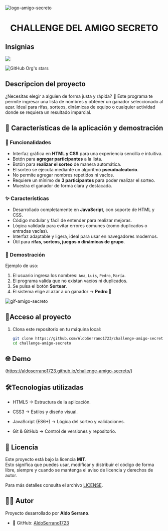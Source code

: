 ![logo-amigo-secreto](https://github.com/user-attachments/assets/5b631571-5c0d-473a-9c7f-5fb5f9e8e6fd)
<h1 align="center"> CHALLENGE DEL AMIGO SECRETO </h1>

## Insignias
<p align="left">
<img src="https://img.shields.io/badge/STATUS-%20AGOSTO-green">
</p>

![GitHub Org's stars](https://img.shields.io/github/stars/camilafernanda?style=social)


## Descripcion del proyecto
¿Necesitas elegir a alguien de forma justa y rápida? 🎲
Este programa te permite ingresar una lista de nombres y obtener un ganador seleccionado al azar. Ideal para rifas, sorteos, dinámicas de equipo o cualquier actividad donde se requiera un resultado imparcial.


## :hammer: Características de la aplicación y demostración
### 🚀 Funcionalidades

- Interfaz gráfica en **HTML y CSS** para una experiencia sencilla e intuitiva.  
- Botón para **agregar participantes** a la lista.  
- Botón para **realizar el sorteo** de manera automática.  
- El sorteo se ejecuta mediante un algoritmo **pseudoaleatorio**.  
- No permite agregar nombres repetidos ni vacíos.  
- Requiere un mínimo de **3 participantes** para poder realizar el sorteo.  
- Muestra el ganador de forma clara y destacada.

### ✨ Características

- Desarrollado completamente en **JavaScript**, con soporte de HTML y CSS.  
- Código modular y fácil de entender para realizar mejoras.  
- Lógica validada para evitar errores comunes (como duplicados o entradas vacías).  
- Interfaz adaptable y ligera, ideal para usar en navegadores modernos.  
- Útil para **rifas, sorteos, juegos o dinámicas de grupo**.

### 🎥 Demostración

Ejemplo de uso:

1. El usuario ingresa los nombres: `Ana`, `Luis`, `Pedro`, `María`.  
2. El programa valida que no existan vacíos ni duplicados.  
3. Se pulsa el botón **Sortear**.  
4. El sistema elige al azar a un ganador → **Pedro 🎉**

![gif-amigo-secreto](https://github.com/user-attachments/assets/51d70518-02ce-4f38-941f-ade6b32cddc4)

## 📂Acceso al proyecto

1. Clona este repositorio en tu máquina local:
   ```bash
   git clone https://github.com/AldoSerrano1723/challenge-amigo-secreto.git
   cd challenge-amigo-secreto

## :globe_with_meridians: Demo
(https://aldoserrano1723.github.io/challenge-amigo-secreto/)

## 🛠️Tecnologías utilizadas

- HTML5 → Estructura de la aplicación.

- CSS3 → Estilos y diseño visual.

- JavaScript (ES6+) → Lógica del sorteo y validaciones.

- Git & GitHub → Control de versiones y repositorio.

## 📜 Licencia

Este proyecto está bajo la licencia **MIT**.  
Esto significa que puedes usar, modificar y distribuir el código de forma libre, siempre y cuando se mantenga el aviso de licencia y derechos de autor.  

Para más detalles consulta el archivo [LICENSE](https://mit-license.org/).

## 👨‍💻 Autor

Proyecto desarrollado por **Aldo Serrano**.  
- 💼 GitHub: [AldoSerrano1723](https://github.com/AldoSerrano1723)    

